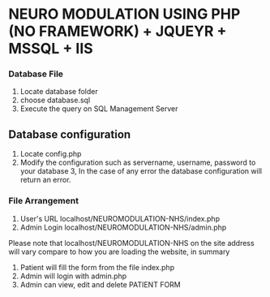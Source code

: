 # NEURO MODULATION USING PHP (NO FRAMEWORK) + JQUEYR + MSSQL + IIS 
### Database File
1. Locate database folder
2. choose database.sql
3. Execute the query on SQL Management Server

## Database configuration
1. Locate config.php
2. Modify the configuration such as servername, username, password to your database
3, In the case of any error the database configuration will return an error.


### File Arrangement
1. User's URL localhost/NEUROMODULATION-NHS/index.php
2. Admin Login localhost/NEUROMODULATION-NHS/admin.php


Please note that localhost/NEUROMODULATION-NHS on the site address will vary compare to how you are loading the website, in summary
1. Patient will fill the form from the file index.php
2. Admin will login with admin.php
3. Admin can view, edit and delete PATIENT FORM